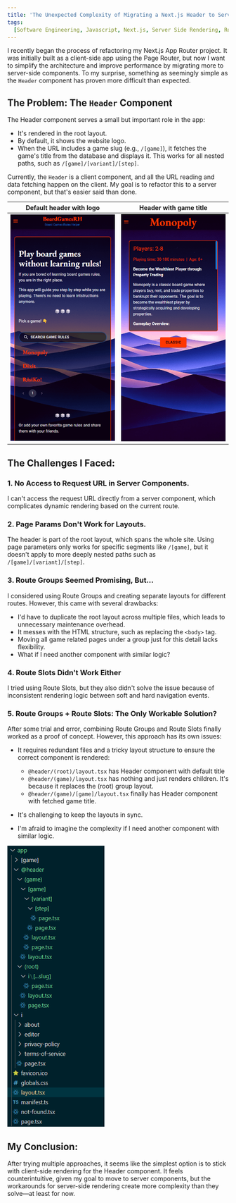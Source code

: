 ```yaml
---
title: 'The Unexpected Complexity of Migrating a Next.js Header to Server Components'
tags:
  [Software Engineering, Javascript, Next.js, Server Side Rendering, Routing]
---
```


I recently began the process of refactoring my Next.js App Router project. It was initially built as a client-side app using the Page Router, but now I want to simplify the architecture and improve performance by migrating more to server-side components. To my surprise, something as seemingly simple as the `Header` component has proven more difficult than expected.

## The Problem: The `Header` Component

The Header component serves a small but important role in the app:

- It's rendered in the root layout.
- By default, it shows the website logo.
- When the URL includes a game slug (e.g., `/[game]`), it fetches the game's title from the database and displays it. This works for all nested paths, such as `/[game]/[variant]/[step]`.

Currently, the `Header` is a client component, and all the URL reading and data fetching happen on the client. My goal is to refactor this to a server component, but that's easier said than done.

Default header with logo |  Header with game title
:-------------------------:|:-------------------------:
![BGRH Home page with default logo header](/assets/images/2024-10-18/bgrh-home-header.png) | ![BGRH Game page with game titile header](/assets/images/2024-10-18/bgrh-game-header.png)

## The Challenges I Faced:

### 1. No Access to Request URL in Server Components.

I can't access the request URL directly from a server component, which complicates dynamic rendering based on the current route.

### 2. Page Params Don't Work for Layouts.

The header is part of the root layout, which spans the whole site. Using page parameters only works for specific segments like `/[game]`, but it doesn't apply to more deeply nested paths such as `/[game]/[variant]/[step]`.

### 3. Route Groups Seemed Promising, But...

I considered using Route Groups and creating separate layouts for different routes. However, this came with several drawbacks:

- I'd have to duplicate the root layout across multiple files, which leads to unnecessary maintenance overhead.
- It messes with the HTML structure, such as replacing the `<body>` tag.
- Moving all game related pages under a group just for this detail lacks flexibility.
- What if I need another component with similar logic?

### 4. Route Slots Didn't Work Either

I tried using Route Slots, but they also didn't solve the issue because of inconsistent rendering logic between soft and hard navigation events.

### 5. Route Groups + Route Slots: The Only Workable Solution?

After some trial and error, combining Route Groups and Route Slots finally worked as a proof of concept. However, this approach has its own issues:

- It requires redundant files and a tricky layout structure to ensure the correct component is rendered:

  - `@header/(root)/layout.tsx` has Header component with default title
  - `@header/(game)/layout.tsx` has nothing and just renders children. It's because it replaces the (root) group layout.
  - `@header/(game)/[game]/layout.tsx` finally has Header component with fetched game title.

- It's challenging to keep the layouts in sync.
- I'm afraid to imagine the complexity if I need another component with similar logic.

![BGRH Slot Group Files Structure](/assets/images/2024-10-18/bgrh-slot-group-files-structure.png)

## My Conclusion:

After trying multiple approaches, it seems like the simplest option is to stick with client-side rendering for the Header component. It feels counterintuitive, given my goal to move to server components, but the workarounds for server-side rendering create more complexity than they solve—at least for now.
